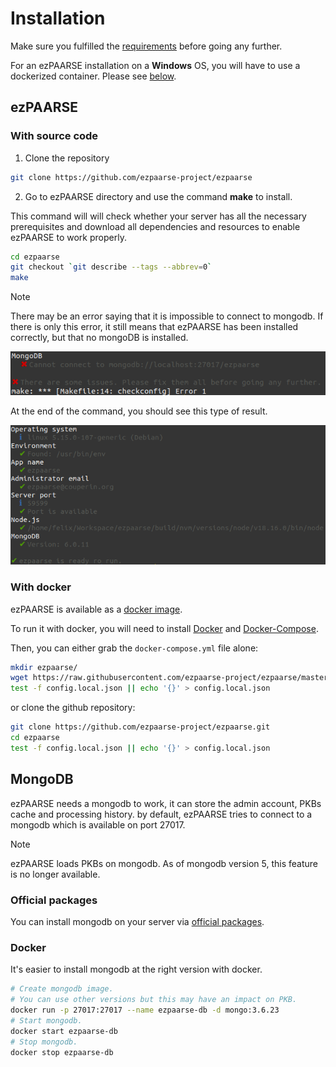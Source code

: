 # Installation

Make sure you fulfilled the [requirements](./requirements.html) before going any further.

For an ezPAARSE installation on a **Windows** OS, you will have to use a dockerized container. Please see [below](install.html#docker-and-compose).

## ezPAARSE

### With source code

1. Clone the repository

```bash
git clone https://github.com/ezpaarse-project/ezpaarse
```

2. Go to ezPAARSE directory and use the command **make** to install.

This command will  will check whether your server has all the necessary prerequisites and download all dependencies and resources to enable ezPAARSE to work properly. 

```bash
cd ezpaarse
git checkout `git describe --tags --abbrev=0`
make
```

> [!NOTE]  
> There may be an error saying that it is impossible to connect to mongodb. If there is only this error, it still means that ezPAARSE has been installed correctly, but that no mongoDB is installed.

![image](../guide/images/install-warning-mongo.png)

At the end of the command, you should see this type of result.

![image](../guide/images/install-result.png)

### With docker

ezPAARSE is available as a [docker image](https://registry.hub.docker.com/r/ezpaarseproject/ezpaarse).

To run it with docker, you will need to install [Docker](https://docs.docker.com/engine/install/) and [Docker-Compose](https://docs.docker.com/compose/install/).

Then, you can either grab the `docker-compose.yml` file alone:
```bash
mkdir ezpaarse/
wget https://raw.githubusercontent.com/ezpaarse-project/ezpaarse/master/docker-compose.yml
test -f config.local.json || echo '{}' > config.local.json
```

or clone the github repository:
```bash
git clone https://github.com/ezpaarse-project/ezpaarse.git
cd ezpaarse
test -f config.local.json || echo '{}' > config.local.json
```

## MongoDB

ezPAARSE needs a mongodb to work, it can store the admin account, PKBs cache and processing history.
by default, 
ezPAARSE tries to connect to a mongodb which is available on port 27017.

> [!NOTE]  
> ezPAARSE loads PKBs on mongodb. As of mongodb version 5, this feature is no longer available.

### Official packages

You can install mongodb on your server via [official packages](https://www.mongodb.com/docs/manual/installation/).

### Docker

It's easier to install mongodb at the right version with docker.

```bash
# Create mongodb image.
# You can use other versions but this may have an impact on PKB.
docker run -p 27017:27017 --name ezpaarse-db -d mongo:3.6.23
# Start mongodb.
docker start ezpaarse-db
# Stop mongodb.
docker stop ezpaarse-db
```

